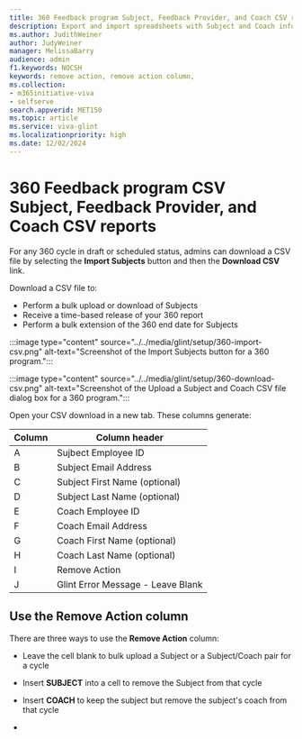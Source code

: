 ```yaml
---
title: 360 Feedback program Subject, Feedback Provider, and Coach CSV reports
description: Export and import spreadsheets with Subject and Coach information for Viva Glint 360 Feedback programs.
ms.author: JudithWeiner
author: JudyWeiner
manager: MelissaBarry
audience: admin
f1.keywords: NOCSH
keywords: remove action, remove action column, 
ms.collection:  
- m365initiative-viva
- selfserve 
search.appverid: MET150 
ms.topic: article
ms.service: viva-glint
ms.localizationpriority: high
ms.date: 12/02/2024
---
```


# 360 Feedback program CSV Subject, Feedback Provider, and Coach CSV reports

For any 360 cycle in draft or scheduled status, admins can download a CSV file by selecting the **Import Subjects** button and then the **Download CSV** link.

Download a CSV file to:
- Perform a bulk upload or download of Subjects
- Receive a time-based release of your 360 report
- Perform a bulk extension of the 360 end date for Subjects

:::image type="content" source="../../media/glint/setup/360-import-csv.png" alt-text="Screenshot of the Import Subjects button for a 360 program.":::

:::image type="content" source="../../media/glint/setup/360-download-csv.png" alt-text="Screenshot of the Upload a Subject and Coach CSV file dialog box for a 360 program.":::

Open your CSV download in a new tab. These columns generate:

|Column|Column header|
|------|---------|
|A|Sujbect Employee ID|
|B|Subject Email Address|
|C|Subject First Name (optional)|
|D|Subject Last Name (optional)|
|E|Coach Employee ID|
|F|Coach Email Address|
|G|Coach First Name (optional)|
|H|Coach Last Name (optional)|
|I|Remove Action|
|J|Glint Error Message - Leave Blank

## Use the Remove Action column

There are three ways to use the **Remove Action** column:

- Leave the cell blank to bulk upload a Subject or a Subject/Coach pair for a cycle
- Insert **SUBJECT** into a cell to remove the Subject from that cycle
- Insert **COACH** to keep the subject but remove the subject's coach from that cycle

- 


